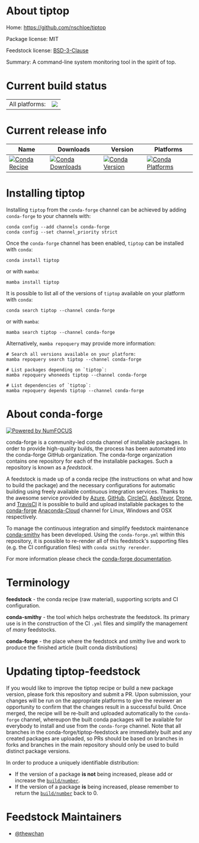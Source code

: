 About tiptop
============

Home: https://github.com/nschloe/tiptop

Package license: MIT

Feedstock license: [BSD-3-Clause](https://github.com/conda-forge/tiptop-feedstock/blob/main/LICENSE.txt)

Summary: A command-line system monitoring tool in the spirit of top.

Current build status
====================


<table><tr><td>All platforms:</td>
    <td>
      <a href="https://dev.azure.com/conda-forge/feedstock-builds/_build/latest?definitionId=14924&branchName=main">
        <img src="https://dev.azure.com/conda-forge/feedstock-builds/_apis/build/status/tiptop-feedstock?branchName=main">
      </a>
    </td>
  </tr>
</table>

Current release info
====================

| Name | Downloads | Version | Platforms |
| --- | --- | --- | --- |
| [![Conda Recipe](https://img.shields.io/badge/recipe-tiptop-green.svg)](https://anaconda.org/conda-forge/tiptop) | [![Conda Downloads](https://img.shields.io/conda/dn/conda-forge/tiptop.svg)](https://anaconda.org/conda-forge/tiptop) | [![Conda Version](https://img.shields.io/conda/vn/conda-forge/tiptop.svg)](https://anaconda.org/conda-forge/tiptop) | [![Conda Platforms](https://img.shields.io/conda/pn/conda-forge/tiptop.svg)](https://anaconda.org/conda-forge/tiptop) |

Installing tiptop
=================

Installing `tiptop` from the `conda-forge` channel can be achieved by adding `conda-forge` to your channels with:

```
conda config --add channels conda-forge
conda config --set channel_priority strict
```

Once the `conda-forge` channel has been enabled, `tiptop` can be installed with `conda`:

```
conda install tiptop
```

or with `mamba`:

```
mamba install tiptop
```

It is possible to list all of the versions of `tiptop` available on your platform with `conda`:

```
conda search tiptop --channel conda-forge
```

or with `mamba`:

```
mamba search tiptop --channel conda-forge
```

Alternatively, `mamba repoquery` may provide more information:

```
# Search all versions available on your platform:
mamba repoquery search tiptop --channel conda-forge

# List packages depending on `tiptop`:
mamba repoquery whoneeds tiptop --channel conda-forge

# List dependencies of `tiptop`:
mamba repoquery depends tiptop --channel conda-forge
```


About conda-forge
=================

[![Powered by
NumFOCUS](https://img.shields.io/badge/powered%20by-NumFOCUS-orange.svg?style=flat&colorA=E1523D&colorB=007D8A)](https://numfocus.org)

conda-forge is a community-led conda channel of installable packages.
In order to provide high-quality builds, the process has been automated into the
conda-forge GitHub organization. The conda-forge organization contains one repository
for each of the installable packages. Such a repository is known as a *feedstock*.

A feedstock is made up of a conda recipe (the instructions on what and how to build
the package) and the necessary configurations for automatic building using freely
available continuous integration services. Thanks to the awesome service provided by
[Azure](https://azure.microsoft.com/en-us/services/devops/), [GitHub](https://github.com/),
[CircleCI](https://circleci.com/), [AppVeyor](https://www.appveyor.com/),
[Drone](https://cloud.drone.io/welcome), and [TravisCI](https://travis-ci.com/)
it is possible to build and upload installable packages to the
[conda-forge](https://anaconda.org/conda-forge) [Anaconda-Cloud](https://anaconda.org/)
channel for Linux, Windows and OSX respectively.

To manage the continuous integration and simplify feedstock maintenance
[conda-smithy](https://github.com/conda-forge/conda-smithy) has been developed.
Using the ``conda-forge.yml`` within this repository, it is possible to re-render all of
this feedstock's supporting files (e.g. the CI configuration files) with ``conda smithy rerender``.

For more information please check the [conda-forge documentation](https://conda-forge.org/docs/).

Terminology
===========

**feedstock** - the conda recipe (raw material), supporting scripts and CI configuration.

**conda-smithy** - the tool which helps orchestrate the feedstock.
                   Its primary use is in the construction of the CI ``.yml`` files
                   and simplify the management of *many* feedstocks.

**conda-forge** - the place where the feedstock and smithy live and work to
                  produce the finished article (built conda distributions)


Updating tiptop-feedstock
=========================

If you would like to improve the tiptop recipe or build a new
package version, please fork this repository and submit a PR. Upon submission,
your changes will be run on the appropriate platforms to give the reviewer an
opportunity to confirm that the changes result in a successful build. Once
merged, the recipe will be re-built and uploaded automatically to the
`conda-forge` channel, whereupon the built conda packages will be available for
everybody to install and use from the `conda-forge` channel.
Note that all branches in the conda-forge/tiptop-feedstock are
immediately built and any created packages are uploaded, so PRs should be based
on branches in forks and branches in the main repository should only be used to
build distinct package versions.

In order to produce a uniquely identifiable distribution:
 * If the version of a package **is not** being increased, please add or increase
   the [``build/number``](https://docs.conda.io/projects/conda-build/en/latest/resources/define-metadata.html#build-number-and-string).
 * If the version of a package **is** being increased, please remember to return
   the [``build/number``](https://docs.conda.io/projects/conda-build/en/latest/resources/define-metadata.html#build-number-and-string)
   back to 0.

Feedstock Maintainers
=====================

* [@thewchan](https://github.com/thewchan/)

